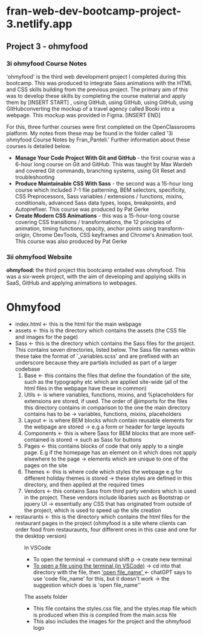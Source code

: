 <h1>fran-web-dev-bootcamp-project-3.netlify.app </h1>
<h2> Project 3 - ohmyfood </h2>
<h3>3i ohmyfood Course Notes</h3>
<p>'ohmyfood' is the third web development project I completed during this bootcamp. This was produced to integrate Sass animations with the HTML and CSS skills building from the previous project. The primary aim of this was to develop these skills by completing the course material and apply them by [INSERT START] , using GitHub, using GitHub, using GitHub, using GitHubconverting the mockup of a travel agency called Booki into a webpage. This mockup was provided in Figma. [INSERT END] </p>
<p>

</p>
For this, three further courses were first completed on the OpenClassrooms platform. My notes from these may be found in the folder called '3i ohmyfood Course Notes by Fran_Panteli.' Further information about these courses is detailed below.

  <ul>
  <li><strong>Manage Your Code Project With Git and GitHub </strong> - the first course was a 6-hour long course on Git and GitHub. This was taught by Max Wardeh and covered Git commands, branching systems, using Git Reset and troubleshooting</li>
  <li><strong>Produce Maintainable CSS With Sass</strong> - the second was a 15-hour long course which included 7-1 file patterning, BEM selectors, specificity, CSS Preprocessors, Sass variables / extensions / functions, mixins, conditionals, advanced Sass data types, loops, breakpoints, and Autoprefixer. This course was produced by Pat Gerke</li>

  <li><strong>Create Modern CSS Animations</strong> - this was a 15-hour-long course covering CSS transitions / transformations, the 12 principles of animation, timing functions, opacity, anchor points using transform-origin, Chrome DevTools, CSS keyframes and Chrome's Animation tool. This course was also produced by Pat Gerke</li>
  </ul> 
<h3> 3ii ohmyfood Website</h3>
<p><strong>ohmyfood: </strong> the third project this bootcamp entailed was ohmyfood. This was a six-week project, with the aim of developing and applying skills in SaaS, GitHub and applying animations to webpages.</p>
<h1>Ohmyfood</h1>
<ul>
	<li> index.html <- this is the html for the main webpage 
	<li> assets <- this is the directory which contains the assets (the CSS file and images for the page)
	<li> Sass <- this is the directory which contains the Sass files for the project. This contains seven directories, listed below. The Sass file names within these take the format of '_variables.scss' and are prefixed with an underscore because they are partials included as part of a larger codebase 
	<ol>	
		<li>Base <- this contains the files that define the foundation of the site, such as the typography etc which are applied site-wide (all of the html files in the webpage have these in common) </li>
		<li>Utils <- is where variables, functions, mixins, and %placeholders for extensions are stored, if used. The order of @imports for the files this directory contains in comparison to the one the main directory contains has to be -> variables, functions, mixins, placeholders </li>
		<li>Layout <- is where BEM blocks which contain reusable elements for the webpage are stored -> e.g a form or header for large layouts</li>
		<li>Components <- this is where Sass for BEM blocks that are more self-contained is stored -> such as Sass for buttons</li>
		<li>Pages <- this contains blocks of code that only apply to a single page. E.g if the homepage has an element on it which does not apply elsewhere to the page -> elements which are unique to one of the pages on the site</li>
		<li>Themes <- this is where code which styles the webpage e.g for different holiday themes is stored -> these styles are defined in this directory, and then applied at the required times</li>
		<li>Vendors <- this contains Sass from third party vendors which is used in the project. These vendors include libaries such as Bootstrap or jquery UI -> essentially  any CSS that has originated from outside of the project, which is used to speed up the site creation</li>
	</ol>
	<li> restaurants <- this is the directory which contains the html files for the restaurant pages in the project (ohmyfood is a site where clients can order food from restauraunts, four different ones in this case and one for the desktop version)
<ul>

In VSCode 
<ul>
	<li>To open the terminal -> command shift p -> create new terminal</li>
	<li><u>To open a file using the terminal (in VSCode)</u> -> cd into that directory with the file, then <u> 'open file_name' </u><- chatGPT says to use 'code file_name' for this,  but it doesn't work -> the suggestion which does is 'open file_name''</li>
</ul>

The assets folder 
<ul>
	<li>This file contains the styles.css file, and the styles.map file which is produced when this is compiled from the main.scss file</li>
	<li>This also includes the images for the project and the ohmyfood logo</li>
</ul>



